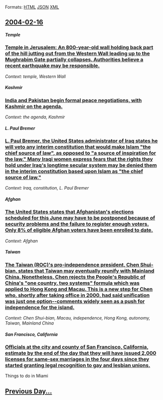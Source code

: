 
Formats: [HTML](2004/02/16/index.html)  [JSON](2004/02/16/index.json)  [XML](2004/02/16/index.xml)  

## [2004-02-16](/news/2004/02/16/index.md)

##### Temple
### [ Temple in Jerusalem: An 800-year-old wall holding back part of the hill jutting out from the Western Wall leading up to the Mughrabim Gate partially collapses. Authorities believe a recent earthquake may be responsible. ](/news/2004/02/16/temple-in-jerusalem-an-800-year-old-wall-holding-back-part-of-the-hill-jutting-out-from-the-western-wall-leading-up-to-the-mughrabim-gate.md)
_Context: temple, Western Wall_

##### Kashmir
### [ India and Pakistan begin formal peace negotiations, with Kashmir on the agenda. ](/news/2004/02/16/india-and-pakistan-begin-formal-peace-negotiations-with-kashmir-on-the-agenda.md)
_Context: the agenda, Kashmir_

##### L. Paul Bremer
### [ L. Paul Bremer, the United States administrator of Iraq states he will veto any interim constitution that would make Islam "the chief source of law", as opposed to "a source of inspiration for the law." Many Iraqi women express fears that the rights they hold under Iraq's longtime secular system may be denied them in the interim constitution based upon Islam as "the chief source of law." ](/news/2004/02/16/l-paul-bremer-the-united-states-administrator-of-iraq-states-he-will-veto-any-interim-constitution-that-would-make-islam-the-chief-sourc.md)
_Context: Iraq, constitution, L. Paul Bremer_

##### Afghan
### [ The United States states that Afghanistan's elections scheduled for this June may have to be postponed because of security problems and the failure to register enough voters. Only 8% of eligible Afghan voters have been enrolled to date. ](/news/2004/02/16/the-united-states-states-that-afghanistan-s-elections-scheduled-for-this-june-may-have-to-be-postponed-because-of-security-problems-and-the.md)
_Context: Afghan_

##### Taiwan
### [ The Taiwan (ROC)'s pro-independence president, Chen Shui-bian, states that Taiwan may eventually reunify with Mainland China. Nonetheless, Chen rejects the People's Republic of China's "one country, two systems" formula which was applied to Hong Kong and Macau. This is a new step for Chen who, shortly after taking office in 2000, had said unification was just one option--comments widely seen as a push for independence for the island. ](/news/2004/02/16/the-taiwan-roc-s-pro-independence-president-chen-shui-bian-states-that-taiwan-may-eventually-reunify-with-mainland-china-nonetheless.md)
_Context: Chen Shui-bian, Macau, independence, Hong Kong, autonomy, Taiwan, Mainland China_

##### San Francisco, California
### [ Officials at the city and county of San Francisco, California, estimate by the end of the day that they will have issued 2,000 licenses for same-sex marriages in the four days since they started granting legal recognition to gay and lesbian unions. ](/news/2004/02/16/officials-at-the-city-and-county-of-san-francisco-california-estimate-by-the-end-of-the-day-that-they-will-have-issued-2-000-licenses-for.md)
Things to do in Miami

## [Previous Day...](/news/2004/02/15/index.md)

